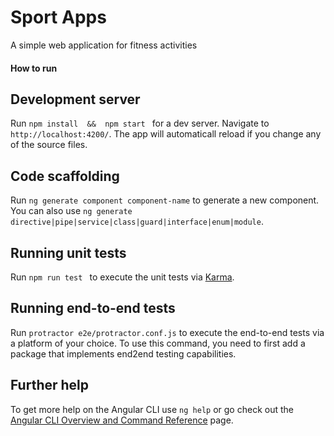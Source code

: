# Sport Apps
A simple web application for fitness activities

#### How to run

## Development server

Run `npm install  &&  npm start ` for a dev server. Navigate to `http://localhost:4200/`. The app will automaticall reload if you change any of the source files.

## Code scaffolding

Run `ng generate component component-name` to generate a new component. You can also use `ng generate directive|pipe|service|class|guard|interface|enum|module`.

## Running unit tests

Run `npm run test ` to execute the unit tests via [Karma](https://karma-runner.github.io).

## Running end-to-end tests

Run `protractor e2e/protractor.conf.js` to execute the end-to-end tests via a platform of your choice. To use this command, you need to first add a package that implements end2end testing capabilities.

## Further help

To get more help on the Angular CLI use `ng help` or go check out the [Angular CLI Overview and Command Reference](https://angular.io/cli) page.
